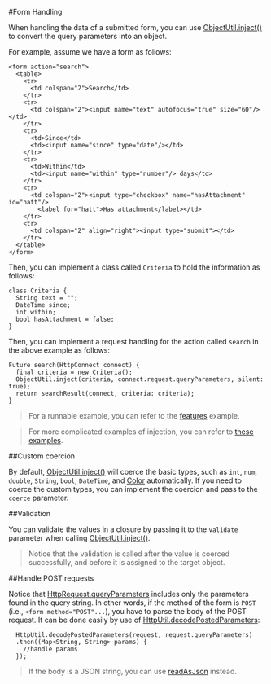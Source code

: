 #Form Handling

When handling the data of a submitted form, you can use [ObjectUtil.inject()](commons:mirrors) to convert the query parameters into an object.

For example, assume we have a form as follows:

    <form action="search">
      <table>
        <tr>
          <td colspan="2">Search</td>
        </tr>
        <tr>
          <td colspan="2"><input name="text" autofocus="true" size="60"/></td>
        </tr>
        <tr>
          <td>Since</td>
          <td><input name="since" type="date"/></td>
        </tr>
        <tr>
          <td>Within</td>
          <td><input name="within" type="number"/> days</td>
        </tr>
        <tr>
          <td colspan="2"><input type="checkbox" name="hasAttachment" id="hatt"/>
            <label for="hatt">Has attachment</label></td>
        </tr>
        <tr>
          <td colspan="2" align="right"><input type="submit"></td>
        </tr>
      </table>
    </form>

Then, you can implement a class called `Criteria` to hold the information as follows:

    class Criteria {
      String text = "";
      DateTime since;
      int within;
      bool hasAttachment = false;
    }

Then, you can implement a request handling for the action called `search` in the above example as follows:

    Future search(HttpConnect connect) {
      final criteria = new Criteria();
      ObjectUtil.inject(criteria, connect.request.queryParameters, silent: true);
      return searchResult(connect, criteria: criteria);
    }

> For a runnable example, you can refer to the [features](source:test) example.

> For more complicated examples of injection, you can refer to [these examples](https://github.com/rikulo/commons/blob/master/test/inject.dart).

##Custom coercion

By default, [ObjectUtil.inject()](commons:mirrors) will coerce the basic types, such as `int`, `num`, `double`, `String`, `bool`, `DateTime`, and [Color](commons:util) automatically. If you need to coerce the custom types, you can implement the coercion and pass to the `coerce` parameter.

##Validation

You can validate the values in a closure by passing it to the `validate` parameter when calling [ObjectUtil.inject()](commons:mirrors).

> Notice that the validation is called after the value is coerced successfully, and before it is assigned to the target object.

##Handle POST requests

Notice that [HttpRequest.queryParameters](dart:io) includes only the parameters found in the query string. In other words, if the method of the form is `POST` (i.e., `<form method="POST"...`), you have to parse the body of the POST request. It can be done easily by use of [HttpUtil.decodePostedParameters](commons:io):

      HttpUtil.decodePostedParameters(request, request.queryParameters)
      .then((Map<String, String> params) {
        //handle params
      });

> If the body is a JSON string, you can use [readAsJson](commons:convert) instead.
